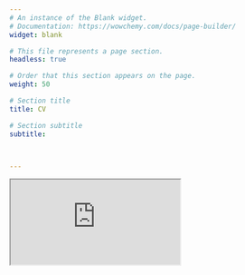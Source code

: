 ```yaml
---
# An instance of the Blank widget.
# Documentation: https://wowchemy.com/docs/page-builder/
widget: blank

# This file represents a page section.
headless: true

# Order that this section appears on the page.
weight: 50

# Section title
title: CV

# Section subtitle
subtitle:



---
```


<iframe src="https://docs.google.com/document/d/e/2PACX-1vTRibC9BtIOzVenAueKuF8XIUOPmRe5VeOlerfOeuLieyGAACcImmIAlyZ-M_47_Pt0ickQa1voI39y/pub?embedded=true"></iframe>
